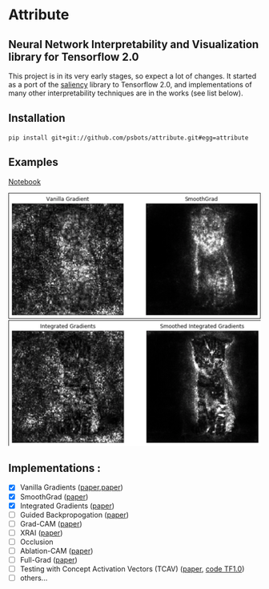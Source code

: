 # Attribute
## Neural Network Interpretability and Visualization library for Tensorflow 2.0

This project is in its very early stages, so expect a lot of changes. It started as a port of the [saliency](http://github.com/pair-code/saliency) library to Tensorflow 2.0, and implementations of many other interpretability techniques are in the works (see list below).

## Installation

```
pip install git+git://github.com/psbots/attribute.git#egg=attribute
```

## Examples
[Notebook](https://github.com/psbots/attribute/blob/master/example.ipynb)

![vanilla gradients](https://github.com/psbots/attribute/blob/master/res/vanilla.png)
![integrated gradients](https://github.com/psbots/attribute/blob/master/res/integrated.png)

## Implementations :

- [x] Vanilla Gradients ([paper](https://scholar.google.com/scholar?q=Visualizing+higher-layer+features+of+a+deep+network&btnG=&hl=en&as_sdt=0%2C22),[paper](https://arxiv.org/abs/1312.6034))
- [x] SmoothGrad ([paper](https://arxiv.org/abs/1706.03825))
- [x] Integrated Gradients ([paper](https://arxiv.org/abs/1703.01365))
- [ ] Guided Backpropogation ([paper](https://arxiv.org/abs/1412.6806))
- [ ] Grad-CAM ([paper](https://arxiv.org/abs/1610.02391))
- [ ] XRAI ([paper](https://arxiv.org/abs/1906.02825))
- [ ] Occlusion
- [ ] Ablation-CAM ([paper](http://openaccess.thecvf.com/content_WACV_2020/papers/Desai_Ablation-CAM_Visual_Explanations_for_Deep_Convolutional_Network_via_Gradient-free_Localization_WACV_2020_paper.pdf))
- [ ] Full-Grad ([paper](https://arxiv.org/abs/1905.00780))
- [ ] Testing with Concept Activation Vectors (TCAV) ([paper](https://arxiv.org/abs/1711.11279), [code TF1.0](https://github.com/tensorflow/tcav))
- [ ] others...
